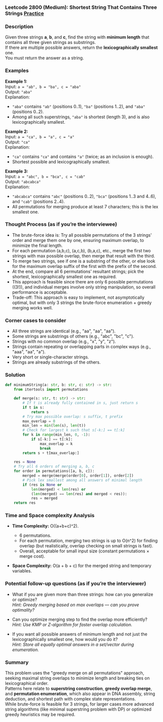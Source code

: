 ### Leetcode 2800 (Medium): Shortest String That Contains Three Strings [Practice](https://leetcode.com/problems/shortest-string-that-contains-three-strings)

### Description  
Given three strings **a**, **b**, and **c**, find the string with **minimum length** that contains all three given strings as substrings.  
If there are multiple possible answers, return the **lexicographically smallest** one.  
You must return the answer as a string.

### Examples  

**Example 1:**  
Input: `a = "ab", b = "ba", c = "aba"`  
Output: `"aba"`  
Explanation:  
- `"aba"` contains `"ab"` (positions 0..1), `"ba"` (positions 1..2), and `"aba"` (positions 0..2).
- Among all such superstrings, `"aba"` is shortest (length 3), and is also lexicographically smallest.

**Example 2:**  
Input: `a = "ca", b = "a", c = "a"`  
Output: `"ca"`  
Explanation:  
- `"ca"` contains `"ca"` and contains `"a"` (twice; as an inclusion is enough).
- Shortest possible and lexicographically smallest.

**Example 3:**  
Input: `a = "abc", b = "bca", c = "cab"`  
Output: `"abcabca"`  
Explanation:  
- `"abcabca"` contains `"abc"` (positions 0..2), `"bca"` (positions 1..3 and 4..6), and `"cab"` (positions 2..4).
- All permutations for merging produce at least 7 characters; this is the lex smallest one.

### Thought Process (as if you’re the interviewee)  
- The brute-force idea is: Try all possible permutations of the 3 strings' order and merge them one by one, ensuring maximum overlap, to minimize the final length.
- For each permutation (a,b,c), (a,c,b), (b,a,c), etc., merge the first two strings with max possible overlap, then merge that result with the third.  
- To merge two strings, see if one is a substring of the other, or else look for the maximum overlap suffix of the first with the prefix of the second.
- At the end, compare all 6 permutations' resultant strings; pick the shortest, lexicographically smallest one as required.
- This approach is feasible since there are only 6 possible permutations (\(3!\)), and individual merges involve only string manipulation, so overall performance is acceptable.
- Trade-off: This approach is easy to implement, not asymptotically optimal, but with only 3 strings the brute-force enumeration + greedy merging works well.

### Corner cases to consider  
- All three strings are identical (e.g., "aa", "aa", "aa").  
- Some strings are substrings of others (e.g., "abc", "bc", "c").  
- Strings with no common overlap (e.g., "x", "y", "z").  
- Strings contain repeating or overlapping parts in complex ways (e.g., "aaa", "aa", "a").  
- Very short or single-character strings.  
- Strings are already substrings of the others.

### Solution

```python
def minimumString(a: str, b: str, c: str) -> str:
    from itertools import permutations

    def merge(s: str, t: str) -> str:
        # If t is already fully contained in s, just return s
        if t in s:
            return s
        # Try max possible overlap: s suffix, t prefix
        max_overlap = 0
        min_len = min(len(s), len(t))
        # Check for largest k such that s[-k:] == t[:k]
        for k in range(min_len, 0, -1):
            if s[-k:] == t[:k]:
                max_overlap = k
                break
        return s + t[max_overlap:]
    
    res = None
    # Try all 6 orders of merging a, b, c
    for order in permutations([a, b, c]):
        merged = merge(merge(order[0], order[1]), order[2])
        # Pick lex smallest among all answers of minimal length
        if (res is None or 
            len(merged) < len(res) or 
            (len(merged) == len(res) and merged < res)):
            res = merged
    return res
```

### Time and Space complexity Analysis  

- **Time Complexity:** O((a+b+c)^2).  
  - 6 permutations.
  - For each permutation, merging two strings is up to O(n^2) for finding overlap (but realistically, overlap checking on small strings is fast).
  - Overall, acceptable for small input size (constant permutations × merge cost).

- **Space Complexity:** O(a + b + c) for the merged string and temporary variables.

### Potential follow-up questions (as if you’re the interviewer)  

- What if you are given more than three strings: how can you generalize or optimize?  
  *Hint: Greedy merging based on max overlaps — can you prove optimality?*

- Can you optimize merging step to find the overlap more efficiently?  
  *Hint: Use KMP or Z-algorithm for faster overlap calculation.*

- If you want all possible answers of minimum length and not just the lexicographically smallest one, how would you do it?  
  *Hint: Store all equally optimal answers in a set/vector during enumeration.*

### Summary
This problem uses the "greedy merge on all permutations" approach, seeking maximal string overlaps to minimize length and breaking ties on lexicographical order.  
Patterns here relate to **superstring construction**, **greedy overlap merge**, and **permutation enumeration**, which also appear in DNA assembly, string deduction, and shortest path with complex state representations.  
While brute-force is feasible for 3 strings, for larger cases more advanced string algorithms (like minimal superstring problem with DP) or optimized greedy heuristics may be required.